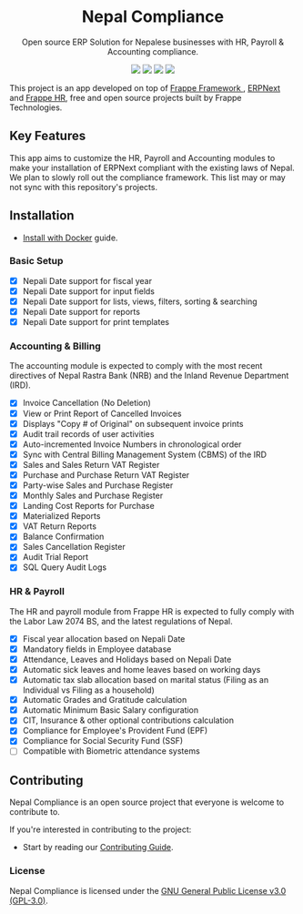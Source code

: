 <h1 align="center">Nepal Compliance</h1>
<p align="center">
  Open source ERP Solution for Nepalese businesses with HR, Payroll & Accounting compliance.
  <br/>
</p>

<p align="center">
  <a href="https://hub.docker.com/r/yarsalabs/nepal-compliance" rel="nofollow"><img src="https://img.shields.io/docker/pulls/yarsalabs/nepal-compliance.svg"></a>
  <a href="https://github.com/yarsa/nepal-compliance/actions/workflows/semgrep-rules.yml" rel="nofollow"><img src="https://github.com/yarsa/nepal-compliance/actions/workflows/semgrep-rules.yml/badge.svg"></a>
  <a href="https://github.com/yarsa/nepal-compliance/actions/workflows/codeql.yml" rel="nofollow"><img src="https://github.com/yarsa/nepal-compliance/actions/workflows/codeql.yml/badge.svg"></a>
  <a href="https://github.com/yarsa/nepal-compliance/actions/workflows/docker-build-push.yml" rel="nofollow"><img src="https://github.com/yarsa/nepal-compliance/actions/workflows/docker-build-push.yml/badge.svg"></a>
</p>

This project is an app developed on top of <a href="https://github.com/frappe/frappe"> Frappe Framework </a>, <a href="https://github.com/frappe/erpnext"> ERPNext</a> and <a href="https://github.com/frappe/hrms"> Frappe HR</a>, free and open source projects built by Frappe Technologies.

## Key Features
This app aims to customize the HR, Payroll and Accounting modules to make your installation of ERPNext compliant with the existing laws of Nepal. We plan to slowly roll out the compliance framework. This list may or may not sync with this repository's projects.

## Installation
* [Install with Docker](/docs/docker-install.md) guide.

### Basic Setup
- [x] Nepali Date support for fiscal year
- [x] Nepali Date support for input fields
- [x] Nepali Date support for lists, views, filters, sorting & searching
- [x] Nepali Date support for reports
- [x] Nepali Date support for print templates
### Accounting & Billing
The accounting module is expected to comply with the most recent directives of Nepal Rastra Bank (NRB) and the Inland Revenue Department (IRD).
- [x] Invoice Cancellation (No Deletion)
- [x] View or Print Report of Cancelled Invoices
- [x] Displays "Copy # of Original" on subsequent invoice prints
- [x] Audit trail records of user activities
- [x] Auto-incremented Invoice Numbers in chronological order
- [x] Sync with Central Billing Management System (CBMS) of the IRD
- [x] Sales and Sales Return VAT Register
- [x] Purchase and Purchase Return VAT Register
- [x] Party-wise Sales and Purchase Register
- [x] Monthly  Sales and Purchase Register
- [x] Landing Cost Reports for Purchase
- [x] Materialized Reports
- [x] VAT Return Reports
- [x] Balance Confirmation
- [x] Sales Cancellation Register
- [x] Audit Trial Report
- [x] SQL Query Audit Logs

### HR & Payroll
The HR and payroll module from Frappe HR is expected to fully comply with the Labor Law 2074 BS, and the latest regulations of Nepal.
- [x] Fiscal year allocation based on Nepali Date
- [x] Mandatory fields in Employee database
- [x] Attendance, Leaves and Holidays based on Nepali Date
- [x] Automatic sick leaves and home leaves based on working days
- [x] Automatic tax slab allocation based on marital status (Filing as an Individual vs Filing as a household)
- [x] Automatic Grades and Gratitude calculation
- [x] Automatic Minimum Basic Salary configuration
- [x] CIT, Insurance & other optional contributions calculation
- [x] Compliance for Employee's Provident Fund (EPF)
- [x] Compliance for Social Security Fund (SSF)
- [ ] Compatible with Biometric attendance systems

## Contributing
Nepal Compliance is an open source project that everyone is welcome to contribute to.

If you're interested in contributing to the project:
* Start by reading our [Contributing Guide](/CONTRIBUTING.md).

### License
Nepal Compliance is licensed under the [GNU General Public License v3.0 (GPL-3.0)](/LICENSE).